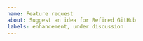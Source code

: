 ```yaml
---
name: Feature request
about: Suggest an idea for Refined GitHub
labels: enhancement, under discussion
---
```


<!--

1. Make sure your requested feature makes sense for Refined GitHub:
   https://github.com/sindresorhus/refined-github/issues/2960

2. Include a REAL URL where the feature should appear.
   e.g. Do you want a feature to appear on the main page of a repo? Paste a link to a repo

-->
